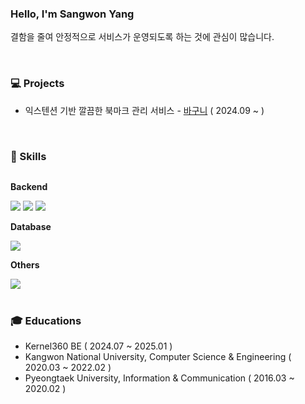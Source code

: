 ### Hello, I'm Sangwon Yang
결함을 줄여 안정적으로 서비스가 운영되도록 하는 것에 관심이 많습니다.

<br>

### :computer: Projects
- 익스텐션 기반 깔끔한 북마크 관리 서비스 - [바구니](https://github.com/Kernel360/F2-BAGUNI) ( 2024.09 ~ )

<br>

### :book: Skills
<div style="display:flex; flex-direction:column; align-items:flex-start;">
    <p><strong>Backend</strong></p>
    <div>
        <img src="https://img.shields.io/badge/Java-007396?style=for-the-badge&logo=java&logoColor=white"> 
        <img src="https://img.shields.io/badge/Spring_Boot-6DB33F?style=for-the-badge&logo=spring boot&logoColor=white">
        <img src="https://img.shields.io/badge/spring_Data_JPA-6DB33F?style=for-the-badge&logo=spring&logoColor=white"> 
    </div>
    <p><strong>Database</strong></p>
    <div>
        <img src="https://img.shields.io/badge/Mysql-4479A1?style=for-the-badge&logo=mysql&logoColor=white">
    </div>
    <p><strong>Others</strong></p>
    <div>
        <img src="https://img.shields.io/badge/Docker-2496ED?style=for-the-badge&logo=Docker&logoColor=white"/>
    </div>
</div>

<!--
**sangwonsheep/sangwonsheep** is a ✨ _special_ ✨ repository because its `README.md` (this file) appears on your GitHub profile.

Here are some ideas to get you started:

- 🔭 I’m currently working on ...
- 🌱 I’m currently learning ...
- 👯 I’m looking to collaborate on ...
- 🤔 I’m looking for help with ...
- 💬 Ask me about ...
- 📫 How to reach me: ...
- 😄 Pronouns: ...
- ⚡ Fun fact: ...
-->

<br>

### :mortar_board: Educations
- Kernel360 BE ( 2024.07 ~ 2025.01 )
- Kangwon National University, Computer Science & Engineering ( 2020.03 ~ 2022.02 )
- Pyeongtaek University, Information & Communication ( 2016.03 ~ 2020.02 )
